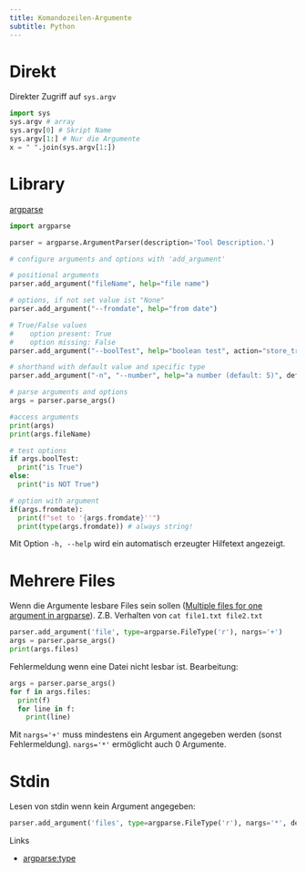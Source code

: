 ```yaml
---
title: Komandozeilen-Argumente
subtitle: Python
---
```


# Direkt

Direkter Zugriff auf `sys.argv`

```python
import sys
sys.argv # array
sys.argv[0] # Skript Name
sys.argv[1:] # Nur die Argumente
x = " ".join(sys.argv[1:])
```



# Library

 [argparse](https://docs.python.org/3/library/argparse.html)

```python
import argparse

parser = argparse.ArgumentParser(description='Tool Description.')

# configure arguments and options with 'add_argument'

# positional arguments
parser.add_argument("fileName", help="file name")

# options, if not set value ist "None"
parser.add_argument("--fromdate", help="from date")

# True/False values
#    option present: True
#    option missing: False
parser.add_argument("--boolTest", help="boolean test", action="store_true")

# shorthand with default value and specific type
parser.add_argument("-n", "--number", help="a number (default: 5)", default=5, type=int)

# parse arguments and options
args = parser.parse_args()

#access arguments
print(args)
print(args.fileName)

# test options
if args.boolTest:
  print("is True")
else:
  print("is NOT True")

# option with argument
if(args.fromdate):
  print(f"set to '{args.fromdate}''")
  print(type(args.fromdate)) # always string!
```

Mit Option `-h, --help` wird ein automatisch erzeugter Hilfetext angezeigt.



# Mehrere Files

Wenn die Argumente lesbare Files sein sollen ([Multiple files for one argument in argparse](https://stackoverflow.com/a/27008413)). Z.B. Verhalten von `cat file1.txt file2.txt`

```python
parser.add_argument('file', type=argparse.FileType('r'), nargs='+')
args = parser.parse_args()
print(args.files)
```

Fehlermeldung wenn eine Datei nicht lesbar ist. Bearbeitung:

```python
args = parser.parse_args()
for f in args.files:
  print(f)
  for line in f:
    print(line)
```

Mit `nargs='+'` muss mindestens ein Argument angegeben werden (sonst Fehlermeldung). `nargs='*'` ermöglicht auch 0 Argumente.

# Stdin

Lesen von stdin wenn kein Argument angegeben:

```python
parser.add_argument('files', type=argparse.FileType('r'), nargs='*', default=[sys.stdin])
```

Links

- [argparse:type](https://docs.python.org/3/library/argparse.html#type)

